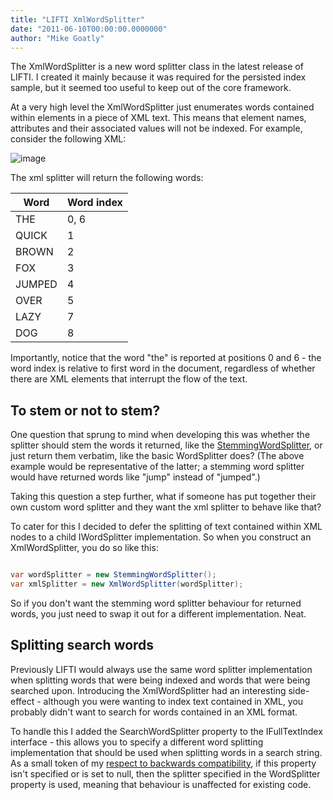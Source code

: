 ```yaml
---
title: "LIFTI XmlWordSplitter"
date: "2011-06-10T00:00:00.0000000"
author: "Mike Goatly"
---
```

The XmlWordSplitter is a new word splitter class in the latest
release of LIFTI\. I created it mainly because it was required for
the persisted index sample\, but it seemed too useful to keep out of
the core framework\.

At a very high level the XmlWordSplitter just enumerates words
contained within elements in a piece of XML text\. This means that
element names\, attributes and their associated values will not be
indexed\. For example\, consider the following XML:

![image](/images/post/Windows-Live-Writer_LIFTI-XmlWordSplitter_CEA3_image_thumb.png)

The xml splitter will return the following words:

|Word|Word index|
|-|-|
|THE|0\, 6|
|QUICK|1|
|BROWN|2|
|FOX|3|
|JUMPED|4|
|OVER|5|
|LAZY|7|
|DOG|8|

Importantly\, notice that the word "the" is reported at positions
0 and 6 \- the word index is relative to first word in the document\,
regardless of whether there are XML elements that interrupt the
flow of the text\.

## To stem or not to stem?

One question that sprung to mind when developing this was
whether the splitter should stem the words it returned\, like the [StemmingWordSplitter](/2010/12/7/lifti-and-porter-stemming.aspx)\, or just return them
verbatim\, like the basic WordSplitter does? \(The above example
would be representative of the latter; a stemming word splitter
would have returned words like "jump" instead of "jumped"\.\)

Taking this question a step further\, what if someone has put
together their own custom word splitter and they want the xml
splitter to behave like that?

To cater for this I decided to defer the splitting of text
contained within XML nodes to a child IWordSplitter implementation\.
So when you construct an XmlWordSplitter\, you do so like this:

``` csharp

var wordSplitter = new StemmingWordSplitter();
var xmlSplitter = new XmlWordSplitter(wordSplitter);
```
So if you don't want the stemming word splitter behaviour for
returned words\, you just need to swap it out for a different
implementation\. Neat\.

## Splitting search words

Previously LIFTI would always use the same word splitter
implementation when splitting words that were being indexed and
words that were being searched upon\. Introducing the
XmlWordSplitter had an interesting side\-effect \- although you were
wanting to index text contained in XML\, you probably didn't want to
search for words contained in an XML format\.

To handle this I added the SearchWordSplitter property to the
IFullTextIndex interface \- this allows you to specify a different
word splitting implementation that should be used when splitting
words in a search string\. As a small token of my [respect to backwards compatibility](/2011/6/8/changes-to-the-lifti-api.aspx)\, if this
property isn't specified or is set to null\, then the splitter
specified in the WordSplitter property is used\, meaning that
behaviour is unaffected for existing code\.


